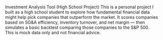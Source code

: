 Investment Analysis Tool (High School Project)
This is a personal project I built as a high school student to explore how fundamental financial data might help pick companies that outperform the market.
It scores companies based on SG&A efficiency, inventory turnover, and net margin — then simulates a basic backtest comparing those companies to the S&P 500.
This is mock data only and not financial advice.


